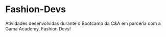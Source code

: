# Fashion-Devs

Atividades desenvolvidas durante o Bootcamp da C&A em parceria com a Gama Academy, Fashion Devs!
